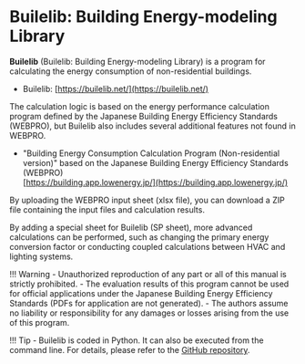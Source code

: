 # Builelib: Building Energy-modeling Library

**Builelib** (Builelib: Building Energy-modeling Library) is a program for calculating the energy consumption of non-residential buildings.

- Builelib: [https://builelib.net/](https://builelib.net/)

The calculation logic is based on the energy performance calculation program defined by the Japanese Building Energy Efficiency Standards (WEBPRO), but Builelib also includes several additional features not found in WEBPRO.

- "Building Energy Consumption Calculation Program (Non-residential version)" based on the Japanese Building Energy Efficiency Standards (WEBPRO)  
[https://building.app.lowenergy.jp/](https://building.app.lowenergy.jp/)

By uploading the WEBPRO input sheet (xlsx file), you can download a ZIP file containing the input files and calculation results.

By adding a special sheet for Builelib (SP sheet), more advanced calculations can be performed, such as changing the primary energy conversion factor or conducting coupled calculations between HVAC and lighting systems.

!!! Warning
    - Unauthorized reproduction of any part or all of this manual is strictly prohibited.
    - The evaluation results of this program cannot be used for official applications under the Japanese Building Energy Efficiency Standards (PDFs for application are not generated).
    - The authors assume no liability or responsibility for any damages or losses arising from the use of this program.

!!! Tip
    - Builelib is coded in Python. It can also be executed from the command line. For details, please refer to the [GitHub repository](https://github.com/MasatoMiyata/builelib).
